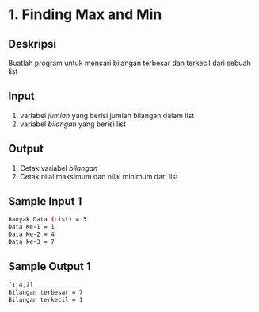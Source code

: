 # 1. Finding Max and Min

## Deskripsi

Buatlah program untuk mencari bilangan terbesar dan terkecil dari sebuah list

## Input

1. variabel _jumlah_ yang berisi jumlah bilangan dalam list
2. variabel _bilangan_ yang berisi list

## Output

1. Cetak variabel _bilangan_
2. Cetak nilai maksimum dan nilai minimum dari list

## Sample Input 1

```bash
Banyak Data (List) = 3
Data Ke-1 = 1
Data Ke-2 = 4
Data ke-3 = 7
```

## Sample Output 1

```bash
[1,4,7]
Bilangan terbesar = 7
Bilangan terkecil = 1
```
